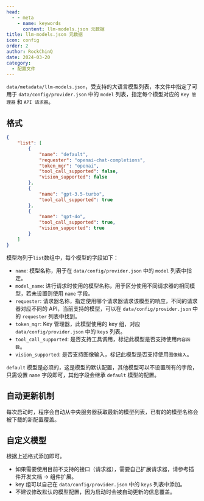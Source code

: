 ```yaml
---
head:
  - - meta
    - name: keywords
      content: llm-models.json 元数据
title: llm-models.json 元数据
icon: config
order: 2
author: RockChinQ
date: 2024-03-20
category:
  - 配置文件
---
```


`data/metadata/llm-models.json`，受支持的大语言模型列表，本文件中指定了可用于 `data/config/provider.json` 中的 `model` 列表，指定每个模型对应的 `Key 管理器` 和 `API 请求器`。

## 格式

```json
{
    "list": [
        {
            "name": "default",
            "requester": "openai-chat-completions",
            "token_mgr": "openai",
            "tool_call_supported": false,
            "vision_supported": false
        },
        {
            "name": "gpt-3.5-turbo",
            "tool_call_supported": true
        },
        {
            "name": "gpt-4o",
            "tool_call_supported": true,
            "vision_supported": true
        }
    ]
}
```

模型均列于`list`数组中，每个模型的字段如下：

- `name`: 模型名称，用于在 `data/config/provider.json` 中的 `model` 列表中指定。
- `model_name`: 进行请求时使用的模型名称，用于区分使用不同请求器的相同模型，若未设置则使用 `name` 字段。
- `requester`: 请求器名称，指定使用哪个请求器请求该模型的响应，不同的请求器对应不同的 API，当前支持的模型，可以在 `data/config/provider.json` 中的 `requester` 列表中找到。
- `token_mgr`: Key 管理器，此模型使用的 key 组，对应 `data/config/provider.json` 中的 `keys` 列表。
- `tool_call_supported`: 是否支持工具调用，标记此模型是否支持使用`内容函数`。
- `vision_supported`: 是否支持图像输入，标记此模型是否支持使用`图像输入`。

`default` 模型是必须的，这是模型的默认配置，其他模型可以不设置所有的字段，只需设置 `name` 字段即可，其他字段会继承 `default` 模型的配置。

## 自动更新机制

每次启动时，程序会自动从中央服务器获取最新的模型列表，已有的的模型名称会被下载的新配置覆盖。

## 自定义模型

根据上述格式添加即可。

- 如果需要使用目前不支持的接口（请求器），需要自己扩展请求器，请参考插件开发文档 -> 组件扩展。
- key 组可以自己在 `data/config/provider.json` 中的 `keys` 列表中添加。
- 不建议修改默认的模型配置，因为启动时会被自动更新的信息覆盖。

